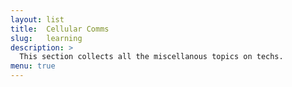 ```yaml
---
layout: list       
title:  Cellular Comms
slug:   learning    
description: >
  This section collects all the miscellanous topics on techs.
menu: true         
---
```

